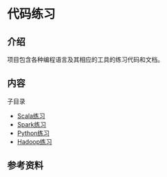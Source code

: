 # 代码练习

## 介绍

项目包含各种编程语言及其相应的工具的练习代码和文档。

## 内容

子目录

- [Scala练习](./exercise-scala)
- [Spark练习](./exercise-spark)
- [Python练习](./exercise-python)
- [Hadoop练习](./exercise-hadoop)

## 参考资料
